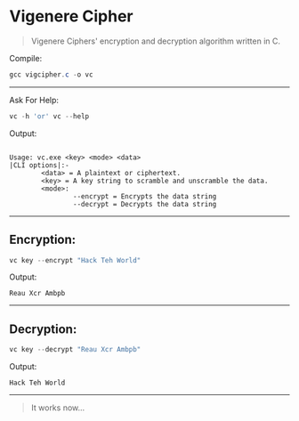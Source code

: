 # Vigenere Cipher

>Vigenere Ciphers' encryption and decryption algorithm written in C. 

Compile:

```powershell
gcc vigcipher.c -o vc
```
---
Ask For Help:
```powershell
vc -h 'or' vc --help
```
Output:
```

Usage: vc.exe <key> <mode> <data>
|CLI options|:-
        <data> = A plaintext or ciphertext.
        <key> = A key string to scramble and unscramble the data.
        <mode>:
                --encrypt = Encrypts the data string
                --decrypt = Decrypts the data string
```
---
## Encryption:
```powershell
vc key --encrypt "Hack Teh World"
```
Output:
```
Reau Xcr Ambpb
```
---
## Decryption:
```powershell
vc key --decrypt "Reau Xcr Ambpb"
```
Output:
```
Hack Teh World
```
___

> It works now...